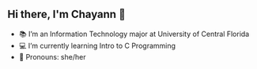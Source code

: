 ## Hi there, I'm Chayann 👋


- 📚 I’m an Information Technology major at University of Central Florida
- 💻 I’m currently learning Intro to C Programming
- 🎀 Pronouns: she/her
